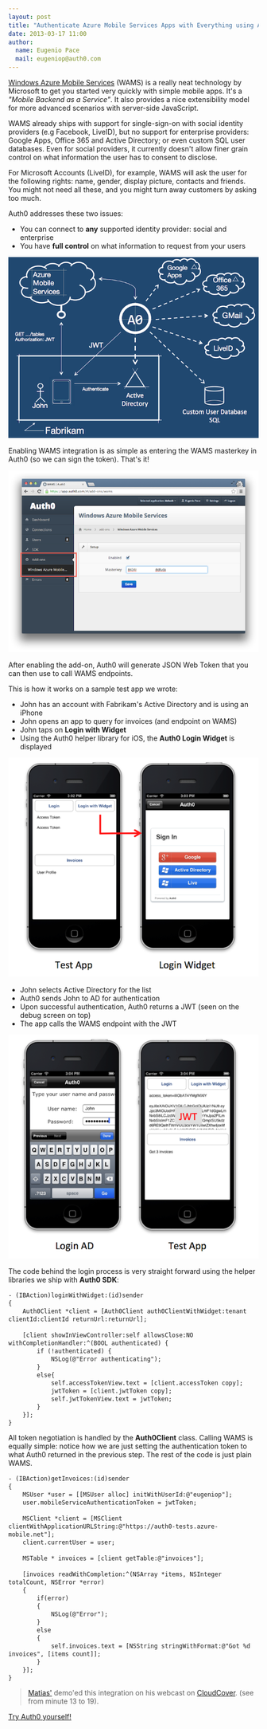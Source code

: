 ```yaml
---
layout: post
title: "Authenticate Azure Mobile Services Apps with Everything using Auth0"
date: 2013-03-17 11:00
author: 
  name: Eugenio Pace
  mail: eugeniop@auth0.com
---
```


[Windows Azure Mobile Services](http://www.windowsazure.com/en-us/develop/mobile/) (WAMS) is a really neat technology by Microsoft to get you started very quickly with simple mobile apps. It's a _"Mobile Backend as a Service"_. It also provides a nice extensibility model for more advanced scenarios with server-side JavaScript. 

WAMS already ships with support for single-sign-on with social identity providers (e.g Facebook, LiveID), but no support for enterprise providers: Google Apps, Office 365 and Active Directory; or even custom SQL user databases. Even for social providers, it currently doesn't allow finer grain control on what information the user has to consent to disclose. 

For Microsoft Accounts (LiveID), for example, WAMS will ask the user for the following rights: name, gender, display picture, contacts and friends. You might not need all these, and you might turn away customers by asking too much.

Auth0 addresses these two issues:

- You can connect to __any__ supported identity provider: social and enterprise
- You have __full control__ on what information to request from your users

![](/img/auth0-wams-ad-others.png)

Enabling WAMS integration is as simple as entering the WAMS masterkey in Auth0 (so we can sign the token). That's it!

![Azure Mobile Services Authentication](/img/auth0-wams.png)

After enabling the add-on, Auth0 will generate JSON Web Token that you can then use to call WAMS endpoints.

This is how it works on a sample test app we wrote:

- John has an account with Fabrikam's Active Directory and is using an iPhone
- John opens an app to query for invoices (and endpoint on WAMS) 
- John taps on __Login with Widget__
- Using the Auth0 helper library for iOS, the __Auth0 Login Widget__ is displayed

![iphone SSO](/img/auth0-wams-ios1.png)

- John selects Active Directory for the list
- Auth0 sends John to AD for authentication
- Upon successful authentication, Auth0 returns a JWT (seen on the debug screen on top)
- The app calls the WAMS endpoint with the JWT 

![iphone SSO](/img/auth0-wams-ios2.png)

The code behind the login process is very straight forward using the helper libraries we ship with __Auth0 SDK__:

	- (IBAction)loginWithWidget:(id)sender
	{
	    Auth0Client *client = [Auth0Client auth0ClientWithWidget:tenant clientId:clientId returnUrl:returnUrl];
    
    	[client showInViewController:self allowsClose:NO withCompletionHandler:^(BOOL authenticated) {
        	if (!authenticated) {
            	NSLog(@"Error authenticating");
        	}
        	else{
            	self.accessTokenView.text = [client.accessToken copy];
            	jwtToken = [client.jwtToken copy];
            	self.jwtTokenView.text = jwtToken;
        	}
    	}];
	}

All token negotiation is handled by the __Auth0Client__ class. Calling WAMS is equally simple: notice how we are just setting the authentication token to what Auth0 returned in the previous step. The rest of the code is just plain WAMS.

	- (IBAction)getInvoices:(id)sender
	{
    	MSUser *user = [[MSUser alloc] initWithUserId:@"eugeniop"];
    	user.mobileServiceAuthenticationToken = jwtToken;
	    
	    MSClient *client = [MSClient clientWithApplicationURLString:@"https://auth0-tests.azure-mobile.net"];
    	client.currentUser = user;
    
    	MSTable * invoices = [client getTable:@"invoices"];
    
    	[invoices readWithCompletion:^(NSArray *items, NSInteger totalCount, NSError *error) 
    	{
	        if(error)
	        {
	            NSLog(@"Error");
	        }
	        else
	        {
	            self.invoices.text = [NSString stringWithFormat:@"Got %d invoices", [items count]];
	        }
    	}];
	}	

>[Matias'](https://twitter.com/woloski) demo'ed this integration on his webcast on [CloudCover](http://blog.auth0.com/2012/03/03/Real-World-Windows-Azure-with-Auth0-Matias-on-CloudCover/). (see from minute 13 to 19).

[Try Auth0 yourself!](http://www.auth0.com)